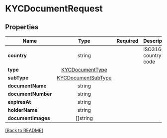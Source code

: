 # KYCDocumentRequest



## Properties

| Name | Type | Required | Description | Examples |
|------------|:-------------:|:-------------:|-------------|:-------------:|
| **country** | string |  | ISO3166-2 country code | | |
**type** | [KYCDocumentType](KYCDocumentType.md) |  |  | | |
**subType** | [KYCDocumentSubType](KYCDocumentSubType.md) |  |  | | |
**documentName** | string |  |  | | |
**documentNumber** | string |  |  | | |
**expiresAt** | string |  |  | | |
**holderName** | string |  |  | | |
**documentImages** | []string |  |  | | |



[[Back to README]](../../README.md)
